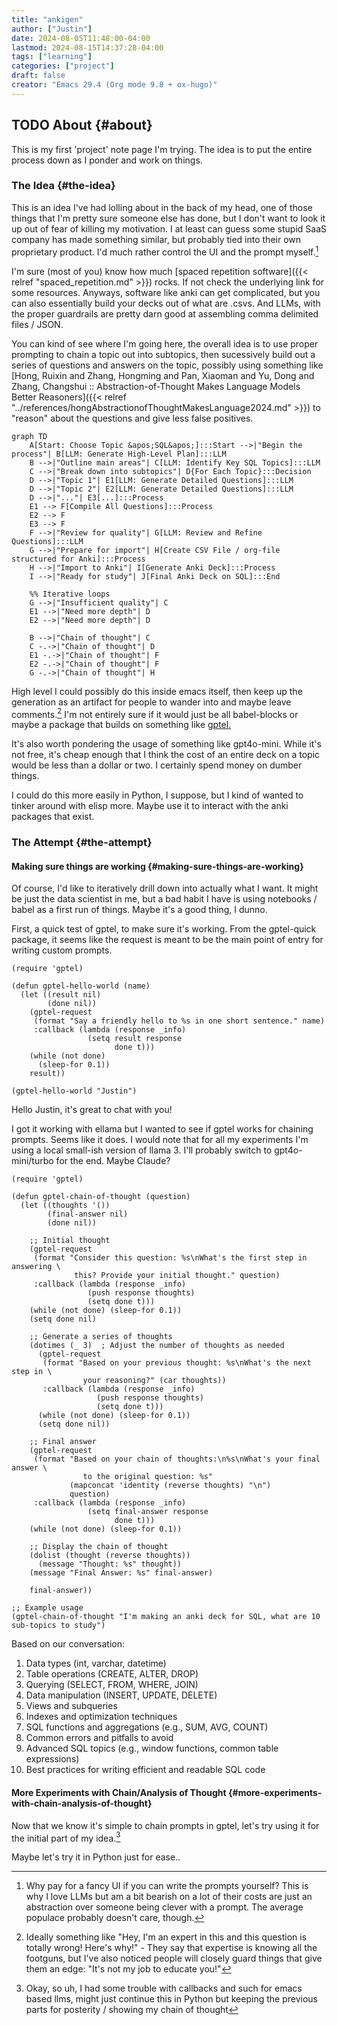 ```yaml
---
title: "ankigen"
author: ["Justin"]
date: 2024-08-05T11:48:00-04:00
lastmod: 2024-08-15T14:37:28-04:00
tags: ["learning"]
categories: ["project"]
draft: false
creator: "Emacs 29.4 (Org mode 9.8 + ox-hugo)"
---
```


<div class="outline-1 jvc">

## <span class="org-todo todo TODO">TODO</span> About {#about}

This is my first 'project' note page I'm trying. The idea is to put the entire
process down as I ponder and work on things.

<div class="outline-2 jvc">

### The Idea {#the-idea}

This is an idea I've had lolling about in the back of my head, one of those
things that I'm pretty sure someone else has done, but I don't want to look it
up out of fear of killing my motivation. I at least can guess some stupid SaaS
company has made something similar, but probably tied into their own proprietary
product. I'd much rather control the UI and the prompt myself.[^fn:1]

I'm sure (most of you) know how much [spaced repetition software]({{< relref "spaced_repetition.md" >}}) rocks. If not
check the underlying link for some resources. Anyways, software like anki can
get complicated, but you can also essentially build your decks out of what are
.csvs. And LLMs, with the proper guardrails are pretty darn good at assembling comma
delimited files / JSON.

You can kind of see where I'm going here, the overall idea is to use proper
prompting to chain a topic out into subtopics, then sucessively build out a
series of questions and answers on the topic, possibly using something like
[Hong, Ruixin and Zhang, Hongming and Pan, Xiaoman and Yu, Dong and Zhang,
Changshui :: Abstraction-of-Thought Makes Language Models Better Reasoners]({{< relref "../references/hongAbstractionofThoughtMakesLanguage2024.md" >}}) to
"reason" about the questions and give less false positives.

```mermaid { exports="both" results="raw" }
graph TD
    A[Start: Choose Topic &apos;SQL&apos;]:::Start -->|"Begin the process"| B[LLM: Generate High-Level Plan]:::LLM
    B -->|"Outline main areas"| C[LLM: Identify Key SQL Topics]:::LLM
    C -->|"Break down into subtopics"| D{For Each Topic}:::Decision
    D -->|"Topic 1"| E1[LLM: Generate Detailed Questions]:::LLM
    D -->|"Topic 2"| E2[LLM: Generate Detailed Questions]:::LLM
    D -->|"..."| E3[...]:::Process
    E1 --> F[Compile All Questions]:::Process
    E2 --> F
    E3 --> F
    F -->|"Review for quality"| G[LLM: Review and Refine Questions]:::LLM
    G -->|"Prepare for import"| H[Create CSV File / org-file structured for Anki]:::Process
    H -->|"Import to Anki"| I[Generate Anki Deck]:::Process
    I -->|"Ready for study"| J[Final Anki Deck on SQL]:::End

    %% Iterative loops
    G -->|"Insufficient quality"| C
    E1 -->|"Need more depth"| D
    E2 -->|"Need more depth"| D

    B -->|"Chain of thought"| C
    C -.->|"Chain of thought"| D
    E1 -.->|"Chain of thought"| F
    E2 -.->|"Chain of thought"| F
    G -.->|"Chain of thought"| H
```

High level I could possibly do this inside emacs itself, then keep up the
generation as an artifact for people to wander into and maybe leave
comments.[^fn:2] I'm not entirely sure if it would just be all babel-blocks or
maybe a package that builds on something like [gptel.](https://github.com/karthink/gptel/blob/master/gptel-ollama.el)

It's also worth pondering the usage of something like gpt4o-mini. While it's
not free, it's cheap enough that I think the cost of an entire deck on a topic
would be less than a dollar or two. I certainly spend money on dumber things.

I could do this more easily in Python, I suppose, but I kind of wanted to
tinker around with elisp more. Maybe use it to interact with the anki packages
that exist.

</div>

<div class="outline-2 jvc">

### The Attempt {#the-attempt}

<div class="outline-3 jvc">

#### Making sure things are working {#making-sure-things-are-working}

Of course, I'd like to iteratively drill down into actually what I want. It
might be just the data scientist in me, but a bad habit I have is using
notebooks / babel as a first run of things. Maybe it's a good thing, I dunno.

First, a quick test of gptel, to make sure it's working. From the gptel-quick
package, it seems like the request is meant to be the main point of entry for
writing custom prompts.

```emacs-lisp
(require 'gptel)

(defun gptel-hello-world (name)
  (let ((result nil)
        (done nil))
    (gptel-request
     (format "Say a friendly hello to %s in one short sentence." name)
     :callback (lambda (response _info)
                 (setq result response
                       done t)))
    (while (not done)
      (sleep-for 0.1))
    result))

(gptel-hello-world "Justin")
```

<div class="results">

Hello Justin, it's great to chat with you!

</div>

I got it working with ellama but I wanted to see if gptel works for chaining
prompts. Seems like it does. I would note that for all my experiments I'm using
a local small-ish version of llama 3. I'll probably switch to gpt4o-mini/turbo
for the end. Maybe Claude?

```emacs-lisp
(require 'gptel)

(defun gptel-chain-of-thought (question)
  (let ((thoughts '())
        (final-answer nil)
        (done nil))

    ;; Initial thought
    (gptel-request
     (format "Consider this question: %s\nWhat's the first step in answering \
              this? Provide your initial thought." question)
     :callback (lambda (response _info)
                 (push response thoughts)
                 (setq done t)))
    (while (not done) (sleep-for 0.1))
    (setq done nil)

    ;; Generate a series of thoughts
    (dotimes (_ 3)  ; Adjust the number of thoughts as needed
      (gptel-request
       (format "Based on your previous thought: %s\nWhat's the next step in \
                your reasoning?" (car thoughts))
       :callback (lambda (response _info)
                   (push response thoughts)
                   (setq done t)))
      (while (not done) (sleep-for 0.1))
      (setq done nil))

    ;; Final answer
    (gptel-request
     (format "Based on your chain of thoughts:\n%s\nWhat's your final answer \
                to the original question: %s"
             (mapconcat 'identity (reverse thoughts) "\n")
             question)
     :callback (lambda (response _info)
                 (setq final-answer response
                       done t)))
    (while (not done) (sleep-for 0.1))

    ;; Display the chain of thought
    (dolist (thought (reverse thoughts))
      (message "Thought: %s" thought))
    (message "Final Answer: %s" final-answer)

    final-answer))

;; Example usage
(gptel-chain-of-thought "I'm making an anki deck for SQL, what are 10 sub-topics to study")
```

<div class="results">

Based on our conversation:

1.  Data types (int, varchar, datetime)
2.  Table operations (CREATE, ALTER, DROP)
3.  Querying (SELECT, FROM, WHERE, JOIN)
4.  Data manipulation (INSERT, UPDATE, DELETE)
5.  Views and subqueries
6.  Indexes and optimization techniques
7.  SQL functions and aggregations (e.g., SUM, AVG, COUNT)
8.  Common errors and pitfalls to avoid
9.  Advanced SQL topics (e.g., window functions, common table expressions)
10. Best practices for writing efficient and readable SQL code

</div>

</div>

<div class="outline-3 jvc">

#### More Experiments with Chain/Analysis of Thought {#more-experiments-with-chain-analysis-of-thought}

Now that we know it's simple to chain prompts in gptel, let's try
using it for the initial part of my idea.[^fn:3]

Maybe let's try it in Python just for ease..

</div>

</div>

</div>

[^fn:1]:
    Why pay for a fancy UI if you can write the prompts yourself? This is why I
    love LLMs but am a bit bearish on a lot of their costs are just an abstraction
    over someone being clever with a prompt. The average populace probably doesn't
    care, though.

[^fn:2]:
    Ideally something like "Hey, I'm an expert in this and this question is
    totally wrong! Here's why!" - They say that expertise is knowing all the
    footguns, but I've also noticed people will closely guard things that give them
    an edge: "It's not my job to educate you!"

[^fn:3]:
    Okay, so uh, I had some trouble with callbacks and such for emacs based llms,
    might just continue this in Python but keeping the previous parts for posterity
    / showing my chain of thought
